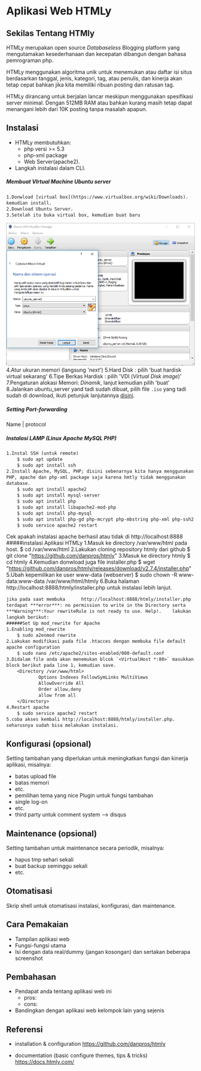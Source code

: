 # Aplikasi Web HTMLy


## Sekilas Tentang HTMly

HTMLy merupakan open source *Databaseless* Blogging platform yang mengutamakan kesederhanaan dan kecepatan dibangun dengan bahasa pemrograman php.

HTMLy menggunakan algoritma unik untuk menemukan atau daftar isi situs berdasarkan tanggal, jenis, kategori, tag, atau penulis, dan kinerja akan tetap cepat bahkan jika kita memiliki ribuan posting dan ratusan tag.

HTMLy dirancang untuk berjalan lancar meskipun menggunakan spesifikasi server minimal. Dengan 512MB RAM atau bahkan kurang masih tetap dapat menangani lebih dari 10K posting tanpa masalah apapun.


## Instalasi

- HTMLy membutuhkan:
	- php versi >= 5.3
	- php-xml package
	- Web Server(apache2).
- Langkah instalasi dalam CLI.
##### Membuat VIrtual Machine Ubuntu server 
	1.Donwload [virtual box](https://www.virtualbox.org/wiki/Downloads). kemudian install.
	2.Download Ubuntu Server.
	3.Setelah itu buka virtual box, kemudian buat baru
![new_os](image/new_os.PNG)
	4.Atur ukuran memori (langsung '*next*')
	5.Hard Disk : pilih 'buat hardisk virtual sekarang'
	6.Tipe Berkas Hardisk : pilih 'VDI (*Virtual Disk image*)'
	7.Pengaturan alokasi Memori: *Dinamik*, lanjut kemudian pilih 'buat'
	8.Jalankan  ubuntu_server yand tadi sudah dibuat, pilih file `.iso` yang tadi sudah di download, ikuti petunjuk lanjutannya [disini](http://www.tecmint.com/installation-of-ubuntu-16-04-server-edition/).

##### Setting *Port-forwarding*

Name | protocol


##### Instalasi LAMP (Linux Apache MySQL PHP)
	1.Instal SSH (untuk remote)
		$ sudo apt update
		$ sudo apt install ssh
    2.Install Apache, MySQL, PHP; disini sebenarnya kita hanya menggunakan PHP, apache dan php-xml package saja karena hmtly tidak menggunakan database.
    	$ sudo apt install apache2
		$ sudo apt install mysql-server
		$ sudo apt install php
		$ sudo apt install libapache2-mod-php
		$ sudo apt install php-mysql
		$ sudo apt install php-gd php-mcrypt php-mbstring php-xml php-ssh2
		$ sudo service apache2 restart
Cek apakah instalasi apache berhasil atau tidak di http://localhost:8888
#####instalasi Aplikasi HTMLy
	1.Masuk ke directory /var/www/html pada host.
		$ cd /var/www/html
    2.Lakukan cloning repository htmly dari github
    	$ git clone "https://github.com/danpros/htmly" 
    3.Masuk ke directory htmly
    	$ cd htmly
    4.Kemudian donwload juga file installer.php
    	$ wget "https://github.com/danpros/htmly/releases/download/v2.7.4/installer.php"
    5.Ubah kepemilikan ke user www-data (webserver)
    	$ sudo chown -R www-data:www-data /var/www/html/htmly
    6.Buka halaman http://localhost:8888/htmly/installer.php untuk instalasi lebih lanjut.

	jika pada saat membuka 		http://localhost:8888/htmly/installer.php terdapat ***error***: no permission to write in the Directory serta ***Warning***:Your rewriteRule is not ready to use. Help!. 	lakukan langkah berikut:
	######Set Up mod_rewrite for Apache
	1.Enabling mod_rewrite 
		$ sudo a2enmod rewrite
    2.Lakukan modifikasi pada file .htacces dengan membuka file default apache configuration
    	$ sudo nano /etc/apache2/sites-enabled/000-default.conf
    3.Didalam file anda akan menemukan blcok `<VirtualHost *:80>` masukkan block berikut pada line 1, kemudian save.
    	<Directory /var/www/html>
                Options Indexes FollowSymLinks MultiViews
                AllowOverride All
                Order allow,deny
                allow from all
		</Directory>
    4.Restart apache
    	$ sudo service apache2 restart
    5.coba akses kembali http://localhost:8888/htmly/installer.php. seharusnya sudah bisa melakukan instalasi.
## Konfigurasi (opsional)

Setting tambahan yang diperlukan untuk meningkatkan fungsi dan kinerja aplikasi, misalnya:
- batas upload file
- batas memori
- etc.
- pemilihan tema yang nice
Plugin untuk fungsi tambahan
- single log-on
- etc.
- third party untuk comment system --> disqus

##  Maintenance (opsional)

Setting tambahan untuk maintenance secara periodik, misalnya:
- hapus tmp sehari sekali
- buat backup seminggu sekali
- etc.


## Otomatisasi

Skrip shell untuk otomatisasi instalasi, konfigurasi, dan maintenance.




## Cara Pemakaian

- Tampilan aplikasi web
- Fungsi-fungsi utama
- Isi dengan data real/dummy (jangan kosongan) dan sertakan beberapa screenshot


## Pembahasan

- Pendapat anda tentang aplikasi web ini
	- pros:
	- cons:
- Bandingkan dengan aplikasi web kelompok lain yang sejenis


## Referensi

- installation & configuration 
https://github.com/danpros/htmly

- documentation (basic configure themes, tips & tricks)
https://docs.htmly.com/



